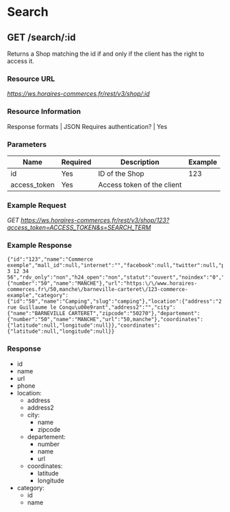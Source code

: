 # Search

## GET /search/:id

Returns a Shop matching the id if and only if the client has the right to access it.

### Resource URL
_https://ws.horaires-commerces.fr/rest/v3/shop/:id_

### Resource Information
Response formats | JSON
Requires authentication? | Yes

### Parameters
| Name | Required | Description | Example |
|---|---|---|---|
| id | Yes | ID of the Shop | 123 |
| access_token  | Yes | Access token of the client |  |

### Example Request
_GET https://ws.horaires-commerces.fr/rest/v3/shop/123?access_token=ACCESS_TOKEN&s=SEARCH_TERM_

### Example Response
```
{"id":"123","name":"Commerce exemple","mall_id":null,"internet":"","facebook":null,"twitter":null,"phone":"+33 3 12 34 56","rdv_only":"non","h24_open":"non","statut":"ouvert","noindex":"0","id_redirection":null,"meta_title":null,"meta_description":null,"departement":{"number":"50","name":"MANCHE"},"url":"https:\/\/www.horaires-commerces.fr\/50,manche\/barneville-carteret\/123-commerce-example","category":{"id":"50","name":"Camping","slug":"camping"},"location":{"address":"2 rue Guillaume le Conqu\u00e9rant","address2":"","city":{"name":"BARNEVILLE CARTERET","zipcode":"50270"},"departement":{"number":"50","name":"MANCHE","url":"50,manche"},"coordinates":{"latitude":null,"longitude":null}},"coordinates":{"latitude":null,"longitude":null}}
```

### Response
- id
- name
- url
- phone
- location:
    - address
    - address2
    - city:
        - name
        - zipcode
    - departement:
        - number
        - name
        - url
    - coordinates:
        - latitude
        - longitude
- category:
    - id
    - name
